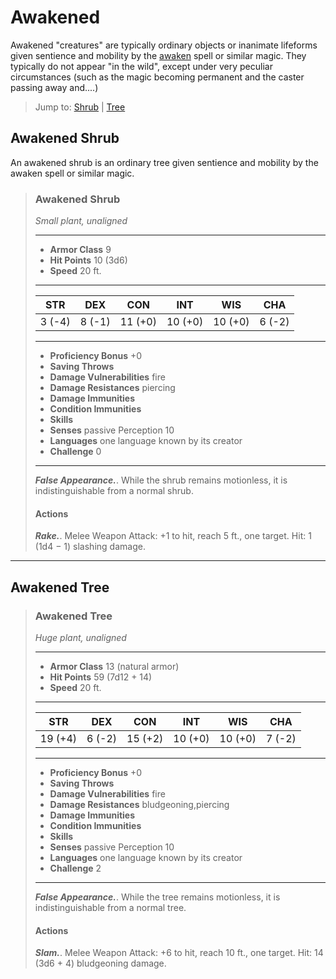 # Awakened
Awakened "creatures" are typically ordinary objects or inanimate lifeforms given sentience and mobility by the [awaken](../Magic/Spells/awaken.md) spell or similar magic. They typically do not appear "in the wild", except under very peculiar circumstances (such as the magic becoming permanent and the caster passing away and....)

> Jump to: [Shrub](#awakened-shrub) | [Tree](#awakened-tree)

## Awakened Shrub
An awakened shrub is an ordinary tree given sentience and mobility by the awaken spell or similar magic.

>### Awakened Shrub
>*Small plant, unaligned*
>___
>- **Armor Class** 9
>- **Hit Points** 10 (3d6)
>- **Speed** 20 ft.
>___
>|**STR**|**DEX**|**CON**|**INT**|**WIS**|**CHA**|
>|:---:|:---:|:---:|:---:|:---:|:---:|
>|3 (-4)|8 (-1)|11 (+0)|10 (+0)|10 (+0)|6 (-2)|
>
>___
>- **Proficiency Bonus** +0
>- **Saving Throws** 
>- **Damage Vulnerabilities** fire
>- **Damage Resistances** piercing
>- **Damage Immunities** 
>- **Condition Immunities** 
>- **Skills** 
>- **Senses** passive Perception 10
>- **Languages** one language known by its creator
>- **Challenge** 0
>___
>***False Appearance.***. While the shrub remains motionless, it is indistinguishable from a normal shrub.
>
>#### Actions
>***Rake.***. Melee Weapon Attack: +1 to hit, reach 5 ft., one target. Hit: 1 (1d4 − 1) slashing damage.
>

---

## Awakened Tree

>### Awakened Tree
>*Huge plant, unaligned*
>___
>- **Armor Class** 13 (natural armor)
>- **Hit Points** 59 (7d12 + 14)
>- **Speed** 20 ft.
>___
>|**STR**|**DEX**|**CON**|**INT**|**WIS**|**CHA**|
>|:---:|:---:|:---:|:---:|:---:|:---:|
>|19 (+4)|6 (-2)|15 (+2)|10 (+0)|10 (+0)|7 (-2)|
>
>___
>- **Proficiency Bonus** +0
>- **Saving Throws** 
>- **Damage Vulnerabilities** fire
>- **Damage Resistances** bludgeoning,piercing
>- **Damage Immunities** 
>- **Condition Immunities** 
>- **Skills** 
>- **Senses** passive Perception 10
>- **Languages** one language known by its creator
>- **Challenge** 2
>___
>***False Appearance.***. While the tree remains motionless, it is indistinguishable from a normal tree.
>
>#### Actions
>***Slam.***. Melee Weapon Attack: +6 to hit, reach 10 ft., one target. Hit: 14 (3d6 + 4) bludgeoning damage.
>
